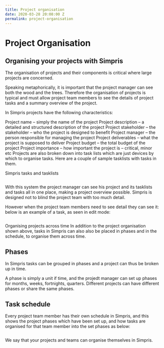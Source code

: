 ```yaml
---
title: Project organisation
date: 2020-03-28 20:08:00 Z
permalink: project-organisation
---
```


# Project Organisation
## Organising your projects with Simpris
The organisation of projects and their components is critical where large projects are concerned.

Speaking metaphorically, it is important that the project manager can see both the wood and the trees. Therefore the organisation of projects is typical and must allow project team members to see the details of project tasks and a summary overview of the project.

In Simpris projects have the following characteristics:

Project name – simply the name of the project
Project description – a detailed and structured description of the project
Project stakeholder – the stakeholder – who the project is designed to benefit
Project manager – the person responsible for managing the project
Project deliverables – what the project is supposed to deliver
Project budget – the total budget of the project
Project importance – how important the project is – critical, minor etc
Projects are also broken down into task lists which are just devices by which to organise tasks. Here are a couple of sample tasklists with tasks in them.

Simpris tasks and tasklists

![]() 

With this system the project manager can see his project and its tasklists and tasks all in one place, making a project overview possible. Simpris is designed not to blind the project team with too much detail.

However when the project team members need to see detail they can see it: below is an example of a task, as seen in edit mode:

![]()

Organising projects across time
In addition to the project organisation shown above, tasks in Simpris can also also be placed in phases and in the schedule, to organise them across time.

## Phases
In Simpris tasks can be grouped in phases and a project can thus be broken up in time.

A phase is simply a unit if time, and the projedt manager can set up phases for months, weeks, fortnights, quarters. Different projects can have different phases or share the same phases.

## Task schedule
Every project team member has their own schedule in Simpris, and this shows the project phases which have been set up, and how tasks are organised for that team member into the set phases as below:

![]()

We say that your projects and teams can organise themselves in Simpris.